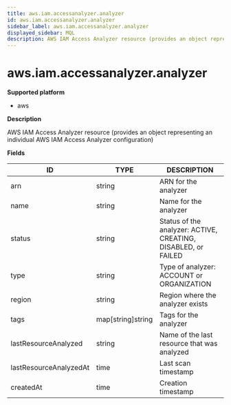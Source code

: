 ```yaml
---
title: aws.iam.accessanalyzer.analyzer
id: aws.iam.accessanalyzer.analyzer
sidebar_label: aws.iam.accessanalyzer.analyzer
displayed_sidebar: MQL
description: AWS IAM Access Analyzer resource (provides an object representing an individual AWS IAM Access Analyzer configuration)
---
```


# aws.iam.accessanalyzer.analyzer

**Supported platform**

- aws

**Description**

AWS IAM Access Analyzer resource (provides an object representing an individual AWS IAM Access Analyzer configuration)

**Fields**

| ID                     | TYPE              | DESCRIPTION                                                   |
| ---------------------- | ----------------- | ------------------------------------------------------------- |
| arn                    | string            | ARN for the analyzer                                          |
| name                   | string            | Name for the analyzer                                         |
| status                 | string            | Status of the analyzer: ACTIVE, CREATING, DISABLED, or FAILED |
| type                   | string            | Type of analyzer: ACCOUNT or ORGANIZATION                     |
| region                 | string            | Region where the analyzer exists                              |
| tags                   | map[string]string | Tags for the analyzer                                         |
| lastResourceAnalyzed   | string            | Name of the last resource that was analyzed                   |
| lastResourceAnalyzedAt | time              | Last scan timestamp                                           |
| createdAt              | time              | Creation timestamp                                            |
